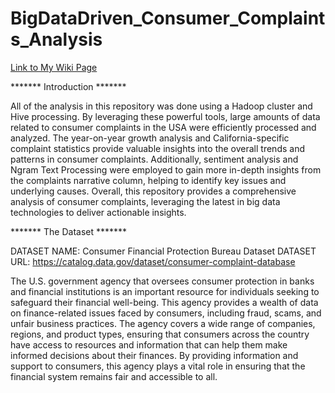 # BigDataDriven_Consumer_Complaints_Analysis

[Link to My Wiki Page](https://github.com/dvaishna/BigDataDriven_Consumer_Complaints_Analysis/wiki)

******* Introduction *******

All of the analysis in this repository was done using a Hadoop cluster and Hive processing. By leveraging these powerful tools, large amounts of data related to consumer complaints in the USA were efficiently processed and analyzed. The year-on-year growth analysis and California-specific complaint statistics provide valuable insights into the overall trends and patterns in consumer complaints. Additionally, sentiment analysis and Ngram Text Processing were employed to gain more in-depth insights from the complaints narrative column, helping to identify key issues and underlying causes. Overall, this repository provides a comprehensive analysis of consumer complaints, leveraging the latest in big data technologies to deliver actionable insights.

******* The Dataset *******

DATASET NAME:  Consumer Financial Protection Bureau Dataset
DATASET URL: https://catalog.data.gov/dataset/consumer-complaint-database

The U.S. government agency that oversees consumer protection in banks and financial institutions is an important resource for individuals seeking to safeguard their financial well-being. This agency provides a wealth of data on finance-related issues faced by consumers, including fraud, scams, and unfair business practices. The agency covers a wide range of companies, regions, and product types, ensuring that consumers across the country have access to resources and information that can help them make informed decisions about their finances. By providing information and support to consumers, this agency plays a vital role in ensuring that the financial system remains fair and accessible to all.
